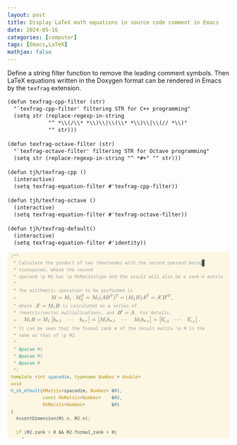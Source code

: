 ```yaml
---
layout: post
title: Display LaTeX math equations in source code comment in Emacs
date: 2024-05-16
categories: [computer]
tags: [Emacs,LaTeX]
mathjax: false
---
```


Define a string filter function to remove the leading comment symbols. Then LaTeX equations written in the Doxygen format can be rendered in Emacs by the `texfrag` extension.

```elisp
(defun texfrag-cpp-filter (str)
  "`texfrag-cpp-filter' filtering STR for C++ programming"
  (setq str (replace-regexp-in-string 
             "^ *\\(/\\* *\\)\\|\\(\\* *\\)\\|\\(// *\\)" 
             "" str)))

(defun texfrag-octave-filter (str)
  "`texfrag-octave-filter' filtering STR for Octave programming"
  (setq str (replace-regexp-in-string "^ *#+" "" str)))

(defun tjh/texfrag-cpp ()
  (interactive)
  (setq texfrag-equation-filter #'texfrag-cpp-filter))

(defun tjh/texfrag-octave ()
  (interactive)
  (setq texfrag-equation-filter #'texfrag-octave-filter))

(defun tjh/texfrag-default()
  (interactive)
  (setq texfrag-equation-filter #'identity))
```

![img](figures/2024-05-16_13-24-21-texfrag-for-programming@emacs.png)
